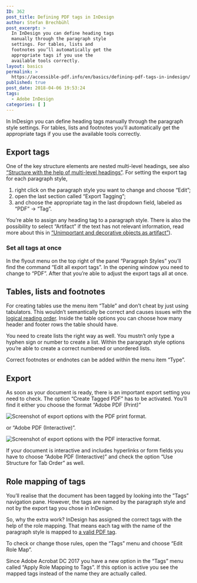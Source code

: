 ```yaml
---
ID: 362
post_title: Defining PDF tags in InDesign
author: Stefan Brechbühl
post_excerpt: >
  In InDesign you can define heading tags
  manually through the paragraph style
  settings. For tables, lists and
  footnotes you’ll automatically get the
  appropriate tags if you use the
  available tools correctly.
layout: basics
permalink: >
  https://accessible-pdf.info/en/basics/defining-pdf-tags-in-indesign/
published: true
post_date: 2018-04-06 19:53:24
tags:
  - Adobe InDesign
categories: [ ]
---
```

In InDesign you can define heading tags manually through the paragraph style settings. For tables, lists and footnotes you’ll automatically get the appropriate tags if you use the available tools correctly.

<h2>Export tags</h2>

One of the key structure elements are nested multi-level headings, see also <a href="https://accessible-pdf.info/en/basics/structure-with-the-help-of-multi-level-headings/">“Structure with the help of multi-level headings”</a>. For setting the export tag for each paragraph style,

<ol>
<li>right click on the paragraph style you want to change and choose “Edit”; </li>
<li>open the last section called “Export Tagging”;</li>
<li>and choose the appropriate tag in the last dropdown field, labeled as “PDF” → “Tag”.</li>
</ol>

You’re able to assign any heading tag to a paragraph style. There is also the possibility to select “Artifact” if the text has not relevant information, read more about this in <a href="https://accessible-pdf.info/en/basics/unimportant-and-decorative-objects-as-artifact/">“Unimportant and decorative objects as artifact”</a>).

<h3>Set all tags at once</h3>

In the flyout menu on the top right of the panel “Paragraph Styles” you’ll find the command “Edit all export tags”. In the opening window you need to change to “PDF”. After that you’re able to adjust the export tags all at once.

<h2>Tables, lists and footnotes</h2>

For creating tables use the menu item “Table” and don’t cheat by just using tabulators. This wouldn’t semantically be correct and causes issues with the <a href="https://accessible-pdf.info/en/glossary/#logical-reading-order">logical reading order</a>. Inside the table options you can choose how many header and footer rows the table should have.

You need to create lists the right way as well. You mustn’t only type a hyphen sign or number to create a list. Within the paragraph style options you’re able to create a correct numbered or unordered lists.

Correct footnotes or endnotes can be added within the menu item “Type”.

<h2>Export</h2>

As soon as your document is ready, there is an important export setting you need to check. The option “Create Tagged PDF” has to be activated. You’ll find it either you choose the format “Adobe PDF (Print)”

<img src="https://accessible-pdf.info/wp/wp-content/uploads/indesign_export-option-print.jpg" alt="Screenshot of export options with the PDF print format." />

or “Adobe PDF (Interactive)”.

<img src="https://accessible-pdf.info/wp/wp-content/uploads/indesign_export-option-interactive.jpg" alt="Screenshot of export options with the PDF interactive format." />

If your document is interactive and includes hyperlinks or form fields you have to choose “Adobe PDF (Interactive)” and check the option “Use Structure for Tab Order” as well.

<h2>Role mapping of tags</h2>

You’ll realise that the document has been tagged by looking into the ”Tags” navigation pane. However, the tags are named by the paragraph style and not by the export tag you chose in InDesign.

So, why the extra work? InDesign has assigned the correct tags with the help of the role mapping. That means each tag with the name of the paragraph style is mapped to <a href="https://accessible-pdf.info/en/basics/overview-of-the-pdf-tags/">a valid PDF tag</a>.

To check or change those rules, open the “Tags” menu and choose “Edit Role Map”.

Since Adobe Acrobat DC 2017 you have a new option in the “Tags” menu called “Apply Role Mapping to Tags”. If this option is active you see the mapped tags instead of the name they are actually called.